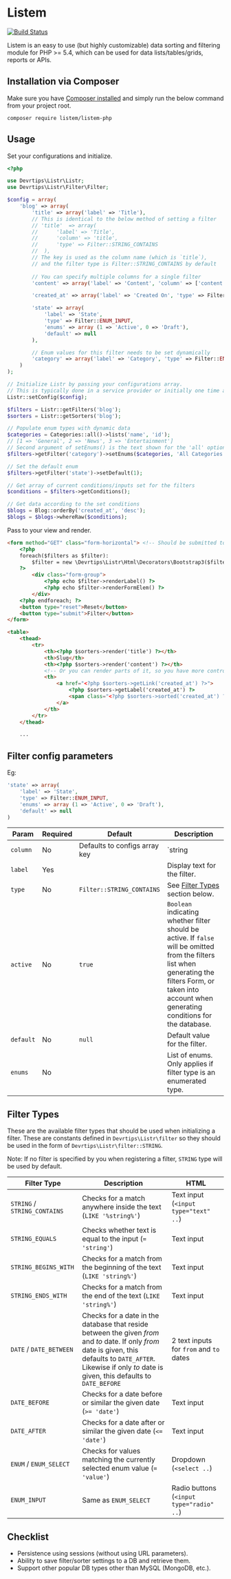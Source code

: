 # Listem

[![Build Status](https://travis-ci.org/devrtips/listr.svg?branch=master)](https://travis-ci.org/devrtips/listr)

Listem is an easy to use (but highly customizable) data sorting and filtering module for PHP >= 5.4, which can be used for data lists/tables/grids, reports or APIs.


## Installation via Composer

Make sure you have [Composer installed](https://getcomposer.org/doc/00-intro.md#globally) and simply run the below command from your project root.

`composer require listem/listem-php`

## Usage

Set your configurations and initialize.
```php
<?php

use Devrtips\Listr\Listr;
use Devrtips\Listr\Filter\Filter;

$config = array( 
    'blog' => array(
    	'title' => array('label' => 'Title'),
    	// This is identical to the below method of setting a filter
        // 'title' 	=> array(
        //   	'label' => 'Title', 
        //   	'column' => 'title', 
        //   	'type' => Filter::STRING_CONTAINS
       	//	),
        // The key is used as the column name (which is `title`),
        // and the filter type is Filter::STRING_CONTAINS by default
        
        // You can specify multiple columns for a single filter
        'content' => array('label' => 'Content', 'column' => ['content', 'summary']),

        'created_at' => array('label' => 'Created On', 'type' => Filter::DATE),

        'state' => array(
        	'label' => 'State', 
        	'type' => Filter::ENUM_INPUT, 
        	'enums' => array (1 => 'Active', 0 => 'Draft'), 
        	'default' => null
    	),

        // Enum values for this filter needs to be set dynamically
        'category' => array('label' => 'Category', 'type' => Filter::ENUM_SELECT)
    )
);

// Initialize Listr by passing your configurations array.
// This is typically done in a service provider or initially one time at bootstrap.
Listr::setConfig($config);

$filters = Listr::getFilters('blog');
$sorters = Listr::getSorters('blog');

// Populate enum types with dynamic data
$categories = Categories::all()->lists('name', 'id');
// [1 => 'General', 2 => 'News', 3 => 'Entertainment']
// Second argument of setEnums() is the text shown for the 'all' option.
$filters->getFilter('category')->setEnums($categories, 'All Categories');

// Set the default enum
$filters->getFilter('state')->setDefault(1);

// Get array of current conditions/inputs set for the filters
$conditions = $filters->getConditions();

// Get data according to the set conditions
$blogs = Blog::orderBy('created_at', 'desc');
$blogs = $blogs->whereRaw($conditions);
```

Pass to your view and render.
```html
<form method="GET" class="form-horizontal"> <!-- Should be submitted to the current page -->
    <?php 
	foreach($filters as $filter): 
		$filter = new \Devrtips\Listr\Html\Decorators\Bootstrap3($filter);
	?>
        <div class="form-group">
            <?php echo $filter->renderLabel() ?>
            <?php echo $filter->renderFormElem() ?>
        </div>
    <?php endforeach; ?>
    <button type="reset">Reset</button>
    <button type="submit">Filter</button>
</form>

<table>
    <thead>
        <tr>
            <th><?php $sorters->render('title') ?></th>
            <th>Slug</th>
            <th><?php $sorters->render('content') ?></th>
            <!-- Or you can render parts of it, so you have more control -->
            <th>
                <a href="<?php $sorters->getLink('created_at') ?>">
                    <?php $sorters->getLabel('created_at') ?>
                    <span class="<?php $sorters->sorted('created_at') ? 'up' : 'down' ?>"></span>
                </a>
            </th>
        </tr>
    </thead>

    ...
```

## Filter config parameters

Eg: 

```php
'state' => array(
    'label' => 'State', 
    'type' => Filter::ENUM_INPUT, 
    'enums' => array (1 => 'Active', 0 => 'Draft'), 
    'default' => null
)
```

| Param | Required | Default |Description |
|---|---|---|---|
| `column` | No | Defaults to configs array key | `string|array` Name of the database table column. Specify array with multiple column names to match filter against columns with conditional OR. |
| `label` | Yes | | Display text for the filter. |
| `type` | No | `Filter::STRING_CONTAINS` | See [Filter Types](#filter-types) section below. |
| `active` | No | `true` | `Boolean` indicating whether filter should be active. If `false` will be omitted from the filters list when generating the filters Form, or taken into account when generating conditions for the database. |
| `default` | No | `null` | Default value for the filter. |
| `enums` | No | | List of enums. Only applies if filter type is an enumerated type.  |


## Filter Types

These are the available filter types that should be used when initializing a filter. These are constants defined in `Devrtips\Listr\filter` so they should be used in the form of `Devrtips\Listr\filter::STRING`. 

Note: If no filter is specified by you when registering a filter, `STRING` type will be used by default.  


| Filter Type | Description | HTML        |
|-------------|-------------|-------------|
| `STRING` / `STRING_CONTAINS`    | Checks for a match anywhere inside the text (`LIKE '%string%'`) | Text input (`<input type="text" ..`) |
| `STRING_EQUALS`      | Checks whether text is equal to the input (`= 'string'`) | Text input |
| `STRING_BEGINS_WITH` | Checks for a match from the beginning of the text (`LIKE 'string%'`) | Text input |
| `STRING_ENDS_WITH` | Checks for a match from the end of the text (`LIKE 'string%'`) | Text input |
| `DATE` / `DATE_BETWEEN` | Checks for a date in the database that reside between the given _from_ and _to_ date. If only _from_ date is given, this defaults to `DATE_AFTER`. Likewise if only _to_ date is given, this defaults to `DATE_BEFORE` | 2 text inputs for `from` and `to` dates |
| `DATE_BEFORE` | Checks for a date before or similar the given date (`>= 'date'`) | Text input |
| `DATE_AFTER` | Checks for a date after or similar the given date (`<= 'date'`) | Text input |
| `ENUM` / `ENUM_SELECT` | Checks for values matching the currently selected enum value (`= 'value'`) | Dropdown (`<select ..`) |
| `ENUM_INPUT` | Same as `ENUM_SELECT` | Radio buttons (`<input type="radio" ..`) |



## Checklist

- Persistence using sessions (without using URL parameters).
- Ability to save filter/sorter settings to a DB and retrieve them.
- Support other popular DB types other than MySQL (MongoDB, etc.).